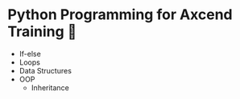 # Python Programming for Axcend Training 🐍
- If-else
- Loops
- Data Structures
- OOP
  - Inheritance

